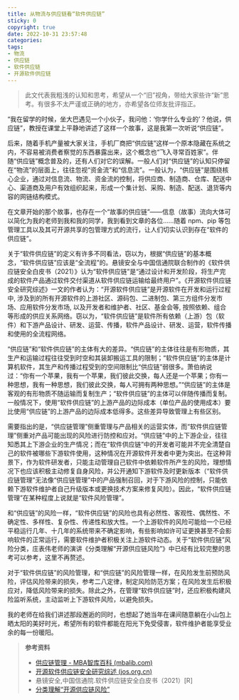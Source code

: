 ```yaml
---
title: 从物流与供应链看“软件供应链”
sticky: 0
copyright: true
date: 2022-10-31 23:57:48
categories:
tags:
- 物流
- 供应链
- 软件供应链
- 开源软件供应链
---
```


> 此文代表我粗浅的认知和思考，希望从一个“旧”视角，带给大家些许“新”思考。有很多不太严谨或正确的地方，亦希望各位师友批评指正。

“我在留学的时候，坐大巴遇见一个小伙子，我问他：‘你学什么专业的’？他说，供应链”，教授在课堂上平静地讲述了这样一个故事，这是我第一次听说“供应链”。

<!-- more -->

后来，随着手机产量被大家关注，手机厂商把“供应链”这样一个原本隐藏在系统之内，不容易被消费者察觉的东西暴露出来，这个概念也“飞入寻常百姓家”。伴随“供应链”概念普及的，还有人们对它的误解。一般人们对“供应链”的认知只停留在“物流”的层面上，往往忽视“资金流”和“信息流”。一般认为，“供应链”是围绕核心企业，通过对信息流、物流、资金流的控制，将供应商、制造商、仓库、配送中心、渠道商及用户有效组织起来，形成一个集计划、采购、制造、配送、退货等内容的网链结构模式。

在文章开始的那个故事，也存在一个“故事的供应链”——信息（故事）流向大体可以简化为我的老师到我和我的同学，我到看到文章的各位……随着 npm、pip 等包管理工具以及其可开源共享的包管理方式的流行，让人们切实认识到存在“软件的供应链”。

关于“软件供应链”的定义有许多不同看法，窃以为，根据“供应链”的基本概念，“软件供应链”应该是“全流程”的。悬镜安全与中国信通院联合制作的《软件供应链安全白皮书（2021）》认为“软件供应链”是“通过设计和开发阶段，将生产完成的软件产品通过软件交付渠道从软件供应链运输给最终用户”。《开源软件供应链安全研究综述》一文的作者认为：“开源软件供应链”是开源软件在开发和运行过程中, 涉及到的所有开源软件的上游社区、源码包、二进制包、第三方组件分发市场、应用软件分发市场, 以及开发者和维护者、社区、基金会等, 按照依赖、组合等形成的供应关系网络。窃以为，“软件供应链”是软件所有依赖（上游）包（软件）和下游产品设计、研发、运营、传播，软件产品设计、研发、运营，软件传播和使用的全流程网络。

“供应链”和“软件供应链”的主体有大的差异。“供应链”的主体往往是有形物质，其生产和运输过程往往受到时空和其装卸搬运工具的限制；“软件供应链”的主体是计算机软件，其生产和传播过程受到的空间限制比“供应链”弱很多。萧伯纳说过：“你有一个苹果，我有一个苹果，我们彼此交换，每人还是一个苹果；你有一种思想，我有一种思想，我们彼此交换，每人可拥有两种思想。”“供应链”的主体是客观的有形物质不随运输而复制生产；“软件供应链”的主体可以伴随传播而复制。一般情况下，使用“软件供应链”的上游产品的边际成本（单位产品的使用成本）要比使用“供应链”的上游产品的边际成本低得多。这些差异导致管理上有些区别。

需要指出的是，“供应链管理”侧重管理与产品相关的运营实体，而“软件供应链管理”侧重对产品可能出现的风险进行防控和应对。“供应链”中的上下游企业，往往知悉其上下游企业的生产情况；而在“软件供应链”中的开发者可能并不完全清楚自己的软件被哪些下游软件使用，这种情况在开源软件开发者中更为突出。在这种背景下，作为软件研发者，只能主动管理自己软件中依赖软件所产生的风险，理想情况下也应该积极主动修复自身风险，并公开通知下游软件及时更新版本（“软件供应链管理”无法像“供应链管理”中的产品强制召回，对于下游风险的控制，只能依赖下游软件维护者自己升级版本或更换技术方案来修复风险）。因此，“软件供应链管理”在某种程度上说就是“软件风险管理”。

和“供应链”的风险一样，“软件供应链”的风险也具有必然性、客观性、偶然性、不确定性、多样性、复杂性、传递性和放大性。一个上游软件的风险可能给一个已经平稳运行几年、十几年的系统带来不确定影响，有些影响如许可证更换甚至不会影响软件的正常运行，需要软件维护者积极关注上游软件动态。关于“软件供应链”风险分类，庄表伟老师的演讲《分类理解“开源供应链风险”》中已经有比较完整的思考可以参考，这里不再赘述。

对于“软件供应链”的风险管理，和“供应链”的风险管理一样，在风险发生前预防风险，评估风险带来的损失，参考二八定律，制定风险防范方案；在风险发生后积极应对，降低风险带来的损失。除此之外，在管理“软件供应链”时，还应积极构建风险监听系统，主动监听上下游软件风险，以避免损失。

我的老师在给我们讲述那段邂逅的同时，也想起了她当年在课间随意躺在小山包上晒太阳的美好时光，希望所有的软件都能在阳光下免受侵害，软件维护者能享受业余的每一份暖阳。

> **参考资料**
> - [供应链管理 - MBA智库百科 (mbalib.com)](https://wiki.mbalib.com/wiki/%E4%BE%9B%E5%BA%94%E9%93%BE%E7%AE%A1%E7%90%86)
> - [开源软件供应链安全研究综述 (jos.org.cn)](http://www.jos.org.cn/jos/article/abstract/6717)
> - 悬镜安全,中国信通院.软件供应链安全白皮书（2021）[R]
> - [分类理解“开源供应链风险”](https://www.bilibili.com/video/BV1xd4y1i7Wb)
